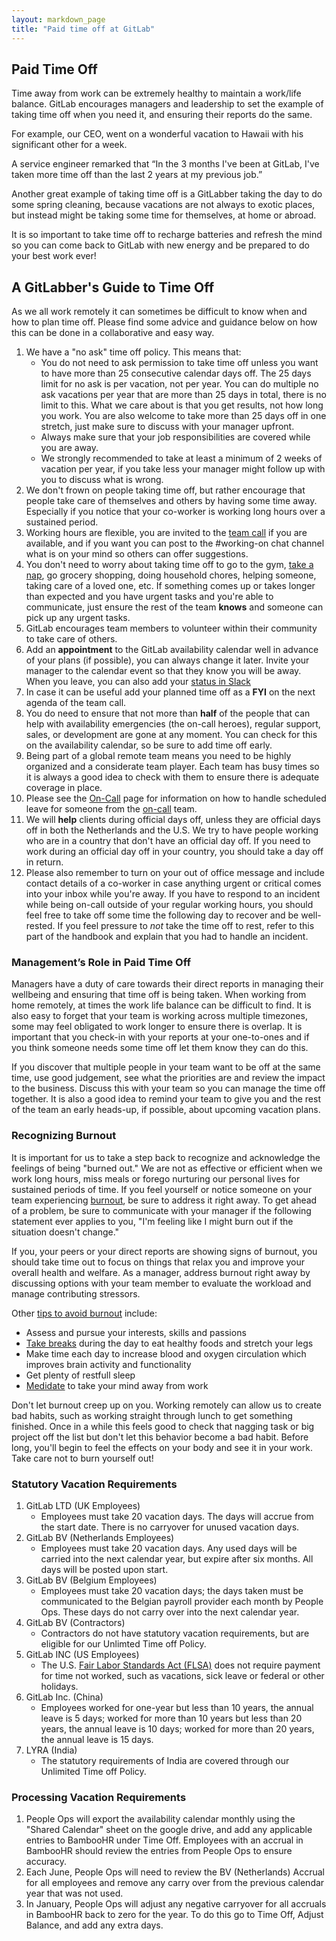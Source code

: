 ```yaml
---
layout: markdown_page
title: "Paid time off at GitLab"
---
```


## Paid Time Off

Time away from work can be extremely healthy to maintain a work/life balance. GitLab encourages managers and leadership to set the example of taking time off when you need it, and ensuring their reports do the same.

For example, our CEO, went on a wonderful vacation to Hawaii with his significant other for a week.  

A service engineer remarked that “In the 3 months I've been at GitLab, I've taken more time off than the last 2 years at my previous job.”

Another great example of taking time off is a GitLabber taking the day to do some spring cleaning, because vacations are not always to exotic places, but instead might be taking some time for themselves, at home or abroad.

It is so important to take time off to recharge batteries and refresh the mind so you can come back to GitLab with new energy and be prepared to do your best work ever!

## A GitLabber's Guide to Time Off

As we all work remotely it can sometimes be difficult to know when and how to plan time off. Please find some advice and guidance below on how this can be done in a collaborative and easy way.

1. We have a "no ask" time off policy. This means that:
    * You do not need to ask permission to take time off unless you want to have more than 25 consecutive calendar days off. The 25 days limit for no ask is per vacation, not per year. You can do multiple no ask vacations per year that are more than 25 days in total, there is no limit to this. What we care about is that you get results, not how long you work. You are also welcome to take more than 25 days off in one stretch, just make sure to discuss with your manager upfront.
    * Always make sure that your job responsibilities are covered while you are away.
    * We strongly recommended to take at least a minimum of 2 weeks of vacation per year, if you take less your manager might follow up with you to discuss what is wrong.
1. We don't frown on people taking time off, but rather encourage that people take care of themselves and others by having some time away. Especially if you notice that your co-worker is working long hours over a sustained period.
1. Working hours are flexible, you are invited to the [team call](#team-call) if you are available, and if you want you can post to the #working-on chat channel what is on your mind so others can offer suggestions.
1. You don't need to worry about taking time off to go to the gym, [take a nap](https://m.signalvnoise.com/sleep-deprivation-is-not-a-badge-of-honor-f24fbff47a75), go grocery shopping, doing household chores, helping someone, taking care of a loved one, etc. If something comes up or takes longer than expected and you have urgent tasks and you're able to communicate, just ensure the rest of the team **knows** and someone can pick up any urgent tasks.
1. GitLab encourages team members to volunteer within their community to take care of others.
1. Add an **appointment** to the GitLab availability calendar well in advance of your plans (if possible), you can always change it later. Invite your manager to the calendar event so that they know you will be away. When you leave, you can also add your [status in Slack](https://about.gitlab.com/handbook/tools-and-tips/#slack-status)
1. In case it can be useful add your planned time off as a **FYI** on the next agenda of the team call.
1. You do need to ensure that not more than **half** of the people that can help with availability emergencies (the on-call heroes), regular support, sales, or development are gone at any moment. You can check for this on the availability calendar, so be sure to add time off early.
1. Being part of a global remote team means you need to be highly organized and a considerate team player. Each team has busy times so it is always a good idea to check with them to ensure there is adequate coverage in place.
1. Please see the [On-Call](https://about.gitlab.com/handbook/on-call/)
page for information on how to handle scheduled leave for someone from the [on-call](#on-call) team.
1. We will **help** clients during official days off, unless they are official days off in both the Netherlands and the U.S. We try to have people working who are in a country that don't have an official day off. If you need to work during an official day off in your country, you should take a day off in return.
1. Please also remember to turn on your out of office message and include contact details of a co-worker in case anything urgent or critical comes into your inbox while you're away. If you have to respond to an incident while being on-call outside of your regular working hours, you should feel free to take off some time the following day to recover and be well-rested. If you feel pressure to _not_ take the time off to rest, refer to this part of the handbook and explain that you had to handle an incident.

### Management’s Role in Paid Time Off

Managers have a duty of care towards their direct reports in managing their wellbeing and ensuring that time off is being taken. When working from home remotely, at times the work life balance can be difficult to find. It is also easy to forget that your team is working across multiple timezones, some may feel obligated to work longer to ensure there is overlap. It is important that you check-in with your reports at your one-to-ones and if you think someone needs some time off let them know they can do this.

If you discover that multiple people in your team want to be off at the same time, use good judgement, see what the priorities are and review the impact to the business. Discuss this with your team so you can manage the time off together. It is also a good idea to remind your team to give you and the rest of the team an early heads-up, if possible, about upcoming vacation plans.

### Recognizing Burnout

It is important for us to take a step back to recognize and acknowledge the feelings of being "burned out." We are not as effective or efficient when we work long hours, miss meals or forego nurturing our personal lives
for sustained periods of time. If you feel yourself or notice someone on your team experiencing [burnout](http://www.mayoclinic.org/healthy-lifestyle/adult-health/in-depth/burnout/art-20046642), be sure to address it right away. To get ahead of a problem, be sure to communicate with your manager if the following statement ever applies to you, "I'm feeling like I might burn out if the situation doesn't change."

If you, your peers or your direct reports are showing signs of burnout, you should take time out to focus on things that relax you and improve your overall health and welfare. As a manager, address burnout right away by discussing options with your team member to evaluate the workload and manage contributing stressors.

Other [tips to avoid burnout](http://www.mayoclinic.org/healthy-lifestyle/adult-health/in-depth/burnout/art-20046642?pg=2) include:
* Assess and pursue your interests, skills and passions
* [Take breaks](http://dejal.com/timeout/) during the day to eat healthy foods and stretch your legs
* Make time each day to increase blood and oxygen circulation which improves brain activity and functionality
* Get plenty of restfull sleep
* [Medidate](https://www.headspace.com/science) to take your mind away from work

Don't let burnout creep up on you. Working remotely can allow us to create bad habits, such as working straight through lunch to get something finished. Once in a while this feels good to check that nagging task or big project off the list but don't let this behavior become a bad habit. Before long, you'll begin to feel the effects on your body and see it in your work. Take care not to burn yourself out!

### Statutory Vacation Requirements
1. GitLab LTD (UK Employees)
    * Employees must take 20 vacation days. The days will accrue from the start date. There is no carryover for unused vacation days.
1. GitLab BV (Netherlands Employees)
    * Employees must take 20 vacation days. Any used days will be carried into the next calendar year, but expire after six months. All days will be posted upon start.
1. GitLab BV (Belgium Employees)
    * Employees must take 20 vacation days; the days taken must be communicated to the Belgian payroll provider each month by People Ops. These days do not carry over into the next calendar year.
1. GitLab BV (Contractors)
    * Contractors do not have statutory vacation requirements, but are eligible for our Unlimted Time off Policy.
1. GitLab INC (US Employees)
    * The U.S. [Fair Labor Standards Act (FLSA)](https://www.dol.gov/general/topic/workhours/vacation_leave) does not require payment for time not worked, such as vacations, sick leave or federal or other holidays.
1. GitLab Inc. (China)
    * Employees worked for one-year but less than 10 years, the annual leave is 5 days; worked for more than 10 years but less than 20 years, the annual leave is 10 days;  worked for more than 20 years, the annual leave is 15 days.
1. LYRA (India)
    * The statutory requirements of India are covered through our Unlimited Time off Policy.

### Processing Vacation Requirements
1. People Ops will export the availability calendar monthly using the "Shared Calendar" sheet on the google drive, and add any applicable entries to BambooHR under Time Off. Employees with an accrual in BambooHR should review the entries from People Ops to ensure accuracy.  
1. Each June, People Ops will need to review the BV (Netherlands) Accrual for all employees and remove any carry over from the previous calendar year that was not used.
1. In January, People Ops will adjust any negative carryover for all accruals in BambooHR back to zero for the year. To do this go to Time Off, Adjust Balance, and add any extra days.
